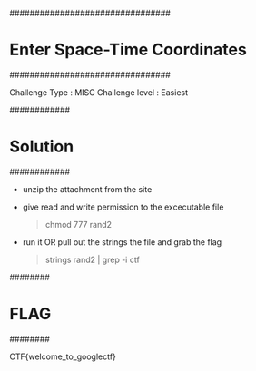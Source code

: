 ################################
# Enter Space-Time Coordinates #
################################

Challenge Type  : MISC
Challenge level : Easiest

############
# Solution #
############

* unzip the attachment from the site
* give read and write permission to the excecutable file

  > chmod 777 rand2

* run it
  OR
  pull out the strings the file and grab the flag
  
  > strings rand2 | grep -i ctf

########
# FLAG #
########

CTF{welcome_to_googlectf}

